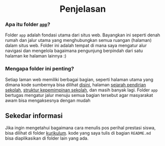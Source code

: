 # <div align="center">Penjelasan</div>

### Apa itu folder [`app`](/core/app/)?
Folder `app` adalah fondasi utama dari situs web. Bayangkan ini seperti denah rumah dan jalur utama yang menghubungkan semua ruangan (halaman) dalam situs web. Folder ini adalah tempat di mana saya mengatur alur navigasi dan mengelola bagaimana pengunjung berpindah dari satu halaman ke halaman lainnya :)

### Mengapa folder ini penting?
Setiap laman web memiliki berbagai bagian, seperti halaman utama yang dimana kode sumbernya bisa dilihat [disini](/core/app/page.tsx), halaman [sejarah pendirian sekolah](/core/app/sejarah/), [struktur kepemimpinan sekolah](/core/app/gtk/), dan masih banyak lagi. Folder `app` bertugas mengatur jalur menuju semua bagian tersebut agar masyarakat awam bisa mengaksesnya dengan mudah

## Sekedar informasi
Jika ingin mengetahui bagaimana cara menulis pos perihal prestasi siswa, bisa dilihat di folder [kurikulum](/core/app/berita_kurikulum/README.md). kode yang saya tulis di bagian `README.md` bisa diaplikasikan di folder lain yang ada.